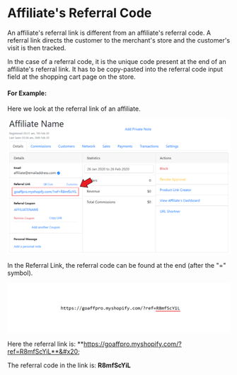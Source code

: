 # Affiliate's Referral Code

An affiliate's referral link is different from an affiliate's referral code. A referral link directs the customer to the merchant's store and the customer's visit is then tracked.&#x20;

In the case of a referral code, it is the unique code present at the end of an affiliate's referral link. It has to be copy-pasted into the referral code input field at the shopping cart page on the store.

#### For Example:&#x20;

Here we look at the referral link of an affiliate.

![Affiliate Profile](<../../../.gitbook/assets/Annotation 2020-02-26 042049.png>)

In the Referral Link, the referral code can be found at the end (after the "=" symbol).&#x20;

![](<../../../.gitbook/assets/Annotation 2020-02-26 042502.png>)

Here the referral link is: **https://goaffpro.myshopify.com/?ref=R8mfScYiL**&#x20;

The referral code in the link is: **R8mfScYiL**
